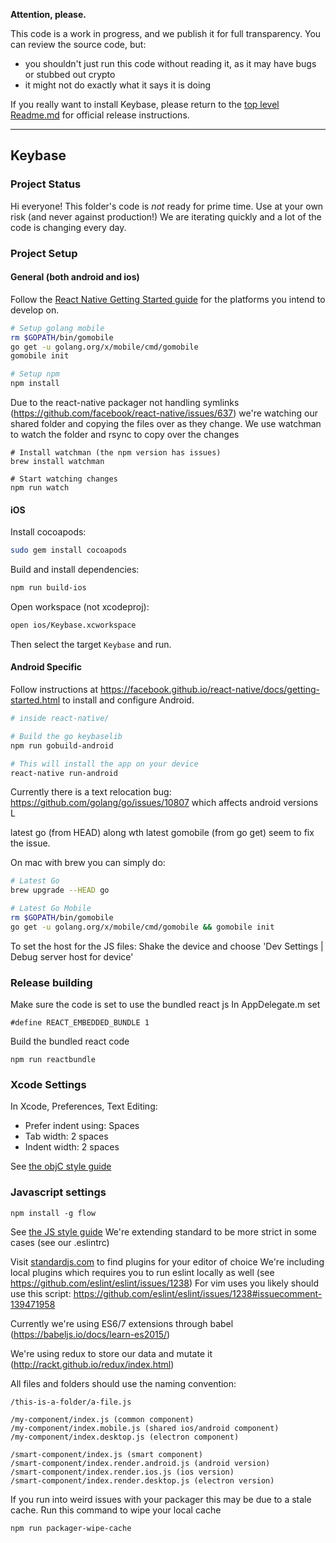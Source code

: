 
**Attention, please.**

This code is a work in progress, and we publish it for full transparency. You can review the source code, but:

 - you shouldn't just run this code without reading it, as it may have bugs or stubbed out crypto
 - it might not do exactly what it says it is doing

If you really want to install Keybase, please return to the [top level Readme.md](https://github.com/keybase/client/blob/master/README.md) for official release instructions.

----------

## Keybase

### Project Status

Hi everyone! This folder's code is *not* ready for prime time. Use at your own risk (and never against production!)
We are iterating quickly and a lot of the code is changing every day.

### Project Setup

#### General (both android and ios)

Follow the [React Native Getting Started guide](https://facebook.github.io/react-native/docs/getting-started.html) for the platforms you intend to develop on.

```sh
# Setup golang mobile
rm $GOPATH/bin/gomobile
go get -u golang.org/x/mobile/cmd/gomobile
gomobile init

# Setup npm
npm install
```

Due to the react-native packager not handling symlinks (https://github.com/facebook/react-native/issues/637) we're watching our shared folder and copying the files over as they change. We use watchman to watch the folder and rsync to copy over the changes

```
# Install watchman (the npm version has issues)
brew install watchman

# Start watching changes
npm run watch
```

#### iOS

Install cocoapods:

```sh
sudo gem install cocoapods
```

Build and install dependencies:

```sh
npm run build-ios
```

Open workspace (not xcodeproj):

```sh
open ios/Keybase.xcworkspace
```

Then select the target `Keybase` and run.

#### Android Specific

Follow instructions at https://facebook.github.io/react-native/docs/getting-started.html
to install and configure Android.

```sh
# inside react-native/

# Build the go keybaselib
npm run gobuild-android

# This will install the app on your device
react-native run-android
```

Currently there is a text relocation bug: https://github.com/golang/go/issues/10807
which affects android versions L

latest go (from HEAD) along wth latest gomobile (from go get) seem to fix the issue.

On mac with brew you can simply do:
```sh
# Latest Go
brew upgrade --HEAD go

# Latest Go Mobile
rm $GOPATH/bin/gomobile
go get -u golang.org/x/mobile/cmd/gomobile && gomobile init

```


To set the host for the JS files: Shake the device and choose 'Dev Settings | Debug server host for device'

### Release building

Make sure the code is set to use the bundled react js
In AppDelegate.m set


```
#define REACT_EMBEDDED_BUNDLE 1
```

Build the bundled react code
```
npm run reactbundle
```

### Xcode Settings

In Xcode, Preferences, Text Editing:

* Prefer indent using: Spaces
* Tab width: 2 spaces
* Indent width: 2 spaces

See [the objC style guide](../osx/STYLEGUIDE.md)

### Javascript settings

```
npm install -g flow
```

See [the JS style guide](standardjs.com)
We're extending standard to be more strict in some cases (see our .eslintrc)

Visit [standardjs.com](http://standardjs.com/#text-editor-plugins) to find plugins for your editor of choice
We're including local plugins which requires you to run eslint locally as well (see https://github.com/eslint/eslint/issues/1238)
For vim uses you likely should use this script: https://github.com/eslint/eslint/issues/1238#issuecomment-139471958

Currently we're using ES6/7 extensions through babel (https://babeljs.io/docs/learn-es2015/)

We're using redux to store our data and mutate it (http://rackt.github.io/redux/index.html)

All files and folders should use the naming convention:

```
/this-is-a-folder/a-file.js

/my-component/index.js (common component)
/my-component/index.mobile.js (shared ios/android component)
/my-component/index.desktop.js (electron component)

/smart-component/index.js (smart component)
/smart-component/index.render.android.js (android version)
/smart-component/index.render.ios.js (ios version)
/smart-component/index.render.desktop.js (electron version)
```

If you run into weird issues with your packager this may be due to a stale cache. Run this command to wipe your local cache
```
npm run packager-wipe-cache
```

